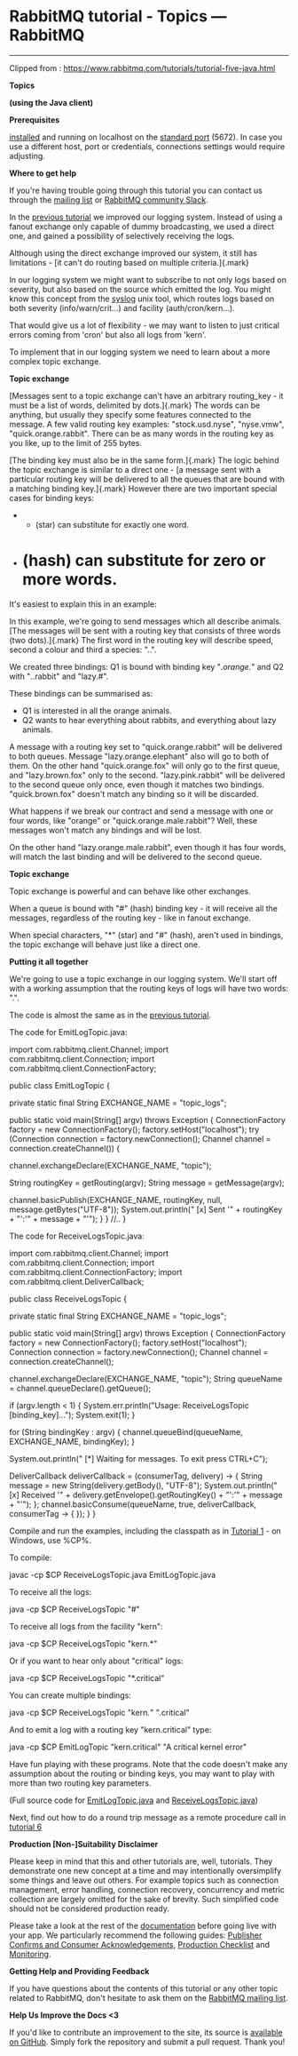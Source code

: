 # RabbitMQ tutorial - Topics — RabbitMQ



---

Clipped from : <https://www.rabbitmq.com/tutorials/tutorial-five-java.html>

**Topics**

**(using the Java client)**

**Prerequisites**

[installed](https://www.rabbitmq.com/download.html) and running on localhost on the [standard port](https://www.rabbitmq.com/networking.html#ports) (5672). In case you use a different host, port or credentials, connections settings would require adjusting.

**Where to get help**

If you're having trouble going through this tutorial you can contact us through the [mailing list](https://groups.google.com/forum/#!forum/rabbitmq-users) or [RabbitMQ community Slack](https://rabbitmq-slack.herokuapp.com/).

In the [previous tutorial](https://www.rabbitmq.com/tutorials/tutorial-four-java.html) we improved our logging system. Instead of using a fanout exchange only capable of dummy broadcasting, we used a direct one, and gained a possibility of selectively receiving the logs.

Although using the direct exchange improved our system, it still has limitations - [it can't do routing based on multiple criteria.]{.mark}

In our logging system we might want to subscribe to not only logs based on severity, but also based on the source which emitted the log. You might know this concept from the [syslog](http://en.wikipedia.org/wiki/Syslog) unix tool, which routes logs based on both severity (info/warn/crit...) and facility (auth/cron/kern...).

That would give us a lot of flexibility - we may want to listen to just critical errors coming from 'cron' but also all logs from 'kern'.

To implement that in our logging system we need to learn about a more complex topic exchange.

**Topic exchange**

[Messages sent to a topic exchange can't have an arbitrary routing_key - it must be a list of words, delimited by dots.]{.mark} The words can be anything, but usually they specify some features connected to the message. A few valid routing key examples: "stock.usd.nyse", "nyse.vmw", "quick.orange.rabbit". There can be as many words in the routing key as you like, up to the limit of 255 bytes.

[The binding key must also be in the same form.]{.mark} The logic behind the topic exchange is similar to a direct one - [a message sent with a particular routing key will be delivered to all the queues that are bound with a matching binding key.]{.mark} However there are two important special cases for binding keys:
- * (star) can substitute for exactly one word.
- # (hash) can substitute for zero or more words.

It's easiest to explain this in an example:



In this example, we're going to send messages which all describe animals. [The messages will be sent with a routing key that consists of three words (two dots).]{.mark} The first word in the routing key will describe speed, second a colour and third a species: "<speed>.<colour>.<species>".

We created three bindings: Q1 is bound with binding key "*.orange.*" and Q2 with "*.*.rabbit" and "lazy.#".

These bindings can be summarised as:

- Q1 is interested in all the orange animals.
- Q2 wants to hear everything about rabbits, and everything about lazy animals.

A message with a routing key set to "quick.orange.rabbit" will be delivered to both queues. Message "lazy.orange.elephant" also will go to both of them. On the other hand "quick.orange.fox" will only go to the first queue, and "lazy.brown.fox" only to the second. "lazy.pink.rabbit" will be delivered to the second queue only once, even though it matches two bindings. "quick.brown.fox" doesn't match any binding so it will be discarded.

What happens if we break our contract and send a message with one or four words, like "orange" or "quick.orange.male.rabbit"? Well, these messages won't match any bindings and will be lost.

On the other hand "lazy.orange.male.rabbit", even though it has four words, will match the last binding and will be delivered to the second queue.

**Topic exchange**

Topic exchange is powerful and can behave like other exchanges.

When a queue is bound with "#" (hash) binding key - it will receive all the messages, regardless of the routing key - like in fanout exchange.

When special characters, "*" (star) and "#" (hash), aren't used in bindings, the topic exchange will behave just like a direct one.

**Putting it all together**

We're going to use a topic exchange in our logging system. We'll start off with a working assumption that the routing keys of logs will have two words: "<facility>.<severity>".

The code is almost the same as in the [previous tutorial](https://www.rabbitmq.com/tutorials/tutorial-four-java.html).

The code for EmitLogTopic.java:

import com.rabbitmq.client.Channel;
import com.rabbitmq.client.Connection;
import com.rabbitmq.client.ConnectionFactory;

public class EmitLogTopic {

private static final String EXCHANGE_NAME = "topic_logs";

public static void main(String[] argv) throws Exception {
ConnectionFactory factory = new ConnectionFactory();
factory.setHost("localhost");
try (Connection connection = factory.newConnection();
Channel channel = connection.createChannel()) {

channel.exchangeDeclare(EXCHANGE_NAME, "topic");

String routingKey = getRouting(argv);
String message = getMessage(argv);

channel.basicPublish(EXCHANGE_NAME, routingKey, null, message.getBytes("UTF-8"));
System.out.println(" [x] Sent '" + routingKey + "':'" + message + "'");
}
}
//..
}

The code for ReceiveLogsTopic.java:

import com.rabbitmq.client.Channel;
import com.rabbitmq.client.Connection;
import com.rabbitmq.client.ConnectionFactory;
import com.rabbitmq.client.DeliverCallback;

public class ReceiveLogsTopic {

private static final String EXCHANGE_NAME = "topic_logs";

public static void main(String[] argv) throws Exception {
ConnectionFactory factory = new ConnectionFactory();
factory.setHost("localhost");
Connection connection = factory.newConnection();
Channel channel = connection.createChannel();

channel.exchangeDeclare(EXCHANGE_NAME, "topic");
String queueName = channel.queueDeclare().getQueue();

if (argv.length < 1) {
System.err.println("Usage: ReceiveLogsTopic [binding_key]...");
System.exit(1);
}

for (String bindingKey : argv) {
channel.queueBind(queueName, EXCHANGE_NAME, bindingKey);
}

System.out.println(" [*] Waiting for messages. To exit press CTRL+C");

DeliverCallback deliverCallback = (consumerTag, delivery) -> {
String message = new String(delivery.getBody(), "UTF-8");
System.out.println(" [x] Received '" +
delivery.getEnvelope().getRoutingKey() + "':'" + message + "'");
};
channel.basicConsume(queueName, true, deliverCallback, consumerTag -> { });
}
}

Compile and run the examples, including the classpath as in [Tutorial 1](https://www.rabbitmq.com/tutorials/tutorial-one-java.html) - on Windows, use %CP%.

To compile:

javac -cp $CP ReceiveLogsTopic.java EmitLogTopic.java

To receive all the logs:

java -cp $CP ReceiveLogsTopic "#"

To receive all logs from the facility "kern":

java -cp $CP ReceiveLogsTopic "kern.*"

Or if you want to hear only about "critical" logs:

java -cp $CP ReceiveLogsTopic "*.critical"

You can create multiple bindings:

java -cp $CP ReceiveLogsTopic "kern.*" "*.critical"

And to emit a log with a routing key "kern.critical" type:

java -cp $CP EmitLogTopic "kern.critical" "A critical kernel error"

Have fun playing with these programs. Note that the code doesn't make any assumption about the routing or binding keys, you may want to play with more than two routing key parameters.

(Full source code for [EmitLogTopic.java](https://github.com/rabbitmq/rabbitmq-tutorials/blob/master/java/EmitLogTopic.java) and [ReceiveLogsTopic.java](https://github.com/rabbitmq/rabbitmq-tutorials/blob/master/java/ReceiveLogsTopic.java))

Next, find out how to do a round trip message as a remote procedure call in [tutorial 6](https://www.rabbitmq.com/tutorials/tutorial-six-java.html)

**Production [Non-]Suitability Disclaimer**

Please keep in mind that this and other tutorials are, well, tutorials. They demonstrate one new concept at a time and may intentionally oversimplify some things and leave out others. For example topics such as connection management, error handling, connection recovery, concurrency and metric collection are largely omitted for the sake of brevity. Such simplified code should not be considered production ready.

Please take a look at the rest of the [documentation](https://www.rabbitmq.com/documentation.html) before going live with your app. We particularly recommend the following guides: [Publisher Confirms and Consumer Acknowledgements](https://www.rabbitmq.com/confirms.html), [Production Checklist](https://www.rabbitmq.com/production-checklist.html) and [Monitoring](https://www.rabbitmq.com/monitoring.html).

**Getting Help and Providing Feedback**

If you have questions about the contents of this tutorial or any other topic related to RabbitMQ, don't hesitate to ask them on the [RabbitMQ mailing list](https://groups.google.com/forum/#!forum/rabbitmq-users).

**Help Us Improve the Docs <3**

If you'd like to contribute an improvement to the site, its source is [available on GitHub](https://github.com/rabbitmq/rabbitmq-website). Simply fork the repository and submit a pull request. Thank you!


